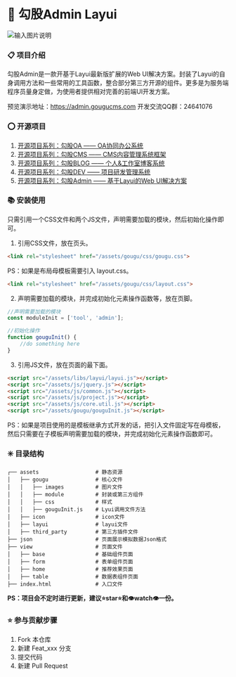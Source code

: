 # 📐 勾股Admin Layui
![输入图片说明](https://admin.gougucms.com/assets/gougu/images/gouguadmin.jpg)
### 📋 项目介绍
勾股Admin是一款开基于Layui最新版扩展的Web UI解决方案。封装了Layui的自身调用方法和一些常用的工具函数，整合部分第三方开源的组件。更多是为服务端程序员量身定做，为使用者提供相对完善的前端UI开发方案。

预览演示地址：https://admin.gougucms.com
开发交流QQ群：24641076

### ⭕ 开源项目
1. [开源项目系列：勾股OA —— OA协同办公系统](https://gitee.com/gougucms/office)
2. [开源项目系列：勾股CMS —— CMS内容管理系统框架](https://gitee.com/gougucms/gougucms)
3. [开源项目系列：勾股BLOG —— 个人&工作室博客系统](https://gitee.com/gougucms/blog)
4. [开源项目系列：勾股DEV —— 项目研发管理系统](https://gitee.com/gougucms/dev)
5. [开源项目系列：勾股Admin —— 基于Layui的Web UI解决方案](https://gitee.com/gouguopen/guoguadmin)

### 📚 安装使用
只需引用一个CSS文件和两个JS文件，声明需要加载的模块，然后初始化操作即可。
1.  引用CSS文件，放在页头。
```html
<link rel="stylesheet" href="/assets/gougu/css/gougu.css">
```
PS：如果是布局母模板需要引入 layout.css。
```html
<link rel="stylesheet" href="/assets/gougu/css/layout.css">
```
2.  声明需要加载的模块，并完成初始化元素操作函数等，放在页脚。
```javascript
//声明需要加载的模块
const moduleInit = ['tool', 'admin'];

//初始化操作
function gouguInit() {
	//do something here
}
```
3.  引用JS文件，放在页面的最下面。
```html
<script src="/assets/libs/layui/layui.js"></script>
<script src="/assets/js/jquery.js"></script>
<script src="/assets/js/common.js"></script>
<script src="/assets/js/project.js"></script>
<script src="/assets/js/core.util.js"></script>
<script src="/assets/gougu/gouguInit.js"></script>
```
PS：如果是项目使用的是模板继承方式开发的话，把引入文件固定写在母模板，然后只需要在子模板声明需要加载的模块，并完成初始化元素操作函数即可。

### ✳️ 目录结构
```
┌── assets					# 静态资源
│   ├── gougu				# 核心文件
│	│	├── images			# 图片文件
│	│	├── module			# 封装或第三方组件
│	│	├── css			    # 样式
│	│	├── gouguInit.js	# Lyui调用文件方法
│	├── icon				# icon文件
│	├── layui				# layui文件
│	├── third_party			# 第三方插件文件
├── json					# 页面展示模拟数据Json格式
├── view					# 页面文件
│	├── base				# 基础组件页面
│	├── form				# 表单组件页面
│	├── home				# 推荐效果页面
│	├── table				# 数据表组件页面
├── index.html				# 入口文件

```

**PS：项目会不定时进行更新，建议⭐star⭐和👁️watch👁️一份。**

### ⭐ 参与贡献步骤

1.  Fork 本仓库
2.  新建 Feat_xxx 分支
3.  提交代码
4.  新建 Pull Request
